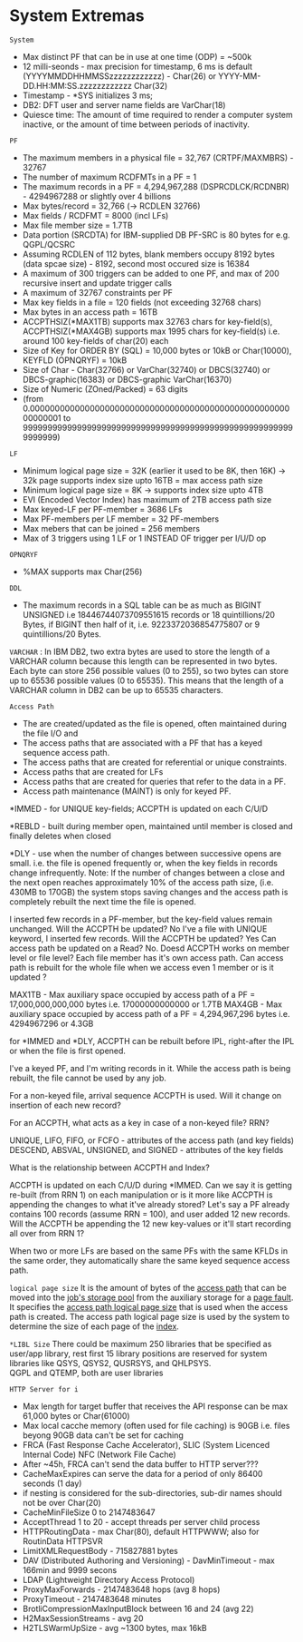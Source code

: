 # System Extremas
`System`
- Max distinct PF that can be in use at one time (ODP) = ~500k
- 12 milli-seonds - max precision for timestamp, 6 ms is default (YYYYMMDDHHMMSSzzzzzzzzzzzz) - Char(26) or YYYY-MM-DD.HH:MM:SS.zzzzzzzzzzzz Char(32)
- Timestamp - *SYS initializes 3 ms;
- DB2: DFT user and server name fields are VarChar(18)
- Quiesce time: The amount of time required to render a computer system inactive, or the amount of time between periods of inactivity.

`PF`
- The maximum members in a physical file = 32,767 (CRTPF/MAXMBRS) - 32767
- The number of maximum RCDFMTs in a PF = 1 
- The maximum records in a PF = 4,294,967,288 (DSPRCDLCK/RCDNBR) - 4294967288 or slightly over 4 billions
- Max bytes/record = 32,766 (-> RCDLEN 32766)
- Max fields / RCDFMT = 8000 (incl LFs)
- Max file member size = 1.7TB
- Data portion (SRCDTA) for IBM-supplied DB PF-SRC is 80 bytes for e.g. QGPL/QCSRC
- Assuming RCDLEN of 112 bytes, blank members occupy 8192 bytes (data spcae size) - 8192, second most occured size is 16384
- A maximum of 300 triggers can be added to one PF, and max of 200 recursive insert and update trigger calls
- A maximum of 32767 constraints per PF
- Max key fields in a file = 120 fields (not exceeding 32768 chars)
- Max bytes in an access path = 16TB
- ACCPTHSIZ(*MAX1TB) supports max 32763 chars for key-field(s), ACCPTHSIZ(*MAX4GB) supports max 1995 chars for key-field(s) i.e. around 100 key-fields of char(20) each
- Size of Key for ORDER BY (SQL) = 10,000 bytes or 10kB or Char(10000), KEYFLD (OPNQRYF) = 10kB
- Size of Char - Char(32766) or VarChar(32740) or DBCS(32740) or DBCS-graphic(16383) or DBCS-graphic VarChar(16370)
- Size of Numeric (ZOned/Packed) = 63 digits
- (from 0.000000000000000000000000000000000000000000000000000000000001 to 99999999999999999999999999999999999999999999999999999999999999)


`LF`
- Minimum logical page size = 32K (earlier it used to be 8K, then 16K) -> 32k page supports index size upto 16TB = max access path size
- Minimum logical page size = 8K -> supports index size upto 4TB
- EVI (Encoded Vector Index) has maximum of 2TB access path size
- Max keyed-LF per PF-member = 3686 LFs
- Max PF-members per LF member = 32 PF-members
- Max mebers that can be joined = 256 members
- Max of 3 triggers using 1 LF or 1 INSTEAD OF trigger per I/U/D op

`OPNQRYF`
- %MAX supports max Char(256)

`DDL`
- The maximum records in a SQL table can be as much as BIGINT UNSIGNED i.e 18446744073709551615 records or 18 quintillions/20 Bytes, if BIGINT then half of it, i.e. 9223372036854775807 or 9 quintillions/20 Bytes.

`VARCHAR` : In IBM DB2, two extra bytes are used to store the length of a VARCHAR column because this length can be represented in two bytes.
Each byte can store 256 possible values (0 to 255), so two bytes can store up to 65536 possible values (0 to 65535). This means that the length of a VARCHAR column in DB2 can be up to 65535 characters.

`Access Path`
- The are created/updated as the file is opened, often maintained during the file I/O and 
- The access paths that are associated with a PF that has a keyed sequence access path.
- The access paths that are created for referential or unique constraints.                                                  
- Access paths that are created for LFs
- Access paths that are created for queries that refer to the data in a PF.
- Access path maintenance (MAINT) is only for keyed PF.

\*IMMED - for UNIQUE key-fields; ACCPTH is updated on each C/U/D

\*REBLD - built during member open, maintained until member is closed and finally deletes when closed

\*DLY - use when the number of changes between successive opens are small.
i.e. the file is opened frequently
or, when the key fields in records change infrequently.
Note: If the number of changes between a close and the next open reaches 
approximately 10% of the access path size, (i.e. 430MB to 170GB)
the system stops saving changes and the access path is completely rebuilt the next time the file is opened.

I inserted few records in a PF-member, but the key-field values remain unchanged. Will the ACCPTH be updated? No
I've a file with UNIQUE keyword, I inserted few records. Will the ACCPTH be updated? Yes
Can access path be updated on a Read? No.
Doesd ACCPTH works on member level or file level? Each file member has it's own access path.
Can access path is rebuilt for the whole file when we access even 1 member or is it updated ?

MAX1TB - Max auxiliary space occupied by access path of a PF = 17,000,000,000,000 bytes i.e. 17000000000000 or 1.7TB
MAX4GB - Max auxiliary space occupied by access path of a PF = 4,294,967,296 bytes i.e. 4294967296 or 4.3GB

for \*IMMED and \*DLY, ACCPTH can be rebuilt before IPL, right-after the IPL or when the file is first opened.

I've a keyed PF, and I'm writing records in it.
While the access path is being rebuilt, the file cannot be used by any job.

For a non-keyed file, arrival sequence ACCPTH is used. Will it change on insertion of each new record?

For an ACCPTH, what acts as a key in case of a non-keyed file? RRN?

UNIQUE, LIFO, FIFO, or FCFO - attributes of the access path (and key fields)
DESCEND, ABSVAL, UNSIGNED, and SIGNED - attributes of the key fields

What is the relationship between ACCPTH and Index?

ACCPTH is updated on each C/U/D during \*IMMED.
Can we say it is getting re-built (from RRN 1) on each manipulation or is it more like ACCPTH is appending the changes to what it've already stored?
Let's say a PF already contains 100 records (assume RRN = 100), and user added 12 new records. 
Will the ACCPTH be appending the 12 new key-values or it'll start recording all over from RRN 1? 

When two or more LFs are based on the same PFs with the same KFLDs in the same order, 
they automatically share the same keyed sequence access path.

`logical page size`
It is the amount of bytes of the [access path]() that can be moved into the [job's storage pool]() from the auxiliary storage for a [page fault]().
It specifies the [access path logical page size]() that is used when the access path is created.
The access path logical page size is used by the system to determine the size of each page of the [index]().

`*LIBL Size` 
There could be maximum 250 libraries that be specified as user/app library, rest first 15 library positions are reserved for system libraries like QSYS, QSYS2, QUSRSYS, and QHLPSYS.  
QGPL and QTEMP, both are user libraries

`HTTP Server for i`
- Max length for target buffer that receives the API response can be max 61,000 bytes or Char(61000)
- Max local cacche memory (often used for file caching) is 90GB i.e. files beyong 90GB data can't be set for caching
- FRCA (Fast Response Cache Accelerator), SLIC (System Licenced Internal Code) NFC (Network File Cache)
- After ~45h, FRCA can't send the data buffer to HTTP server???
- CacheMaxExpires can serve the data for a period of only 86400 seconds (1 day)
- if nesting is considered for the sub-directories, sub-dir names should not be over Char(20)
- CacheMinFileSize 0 to 2147483647
- AcceptThread 1 to 20 - accept threads per server child process
- HTTPRoutingData - max Char(80), default HTTPWWW; also for RoutinData HTTPSVR
- LimitXMLRequestBody - 715827881 bytes
- DAV (Distributed Authoring and Versioning) - DavMinTimeout - max 166min and 9999 secons
- LDAP (Lightweight Directory Access Protocol)
- ProxyMaxForwards - 2147483648 hops (avg 8 hops)
- ProxyTimeout - 2147483648 minutes
- BrotliCompressionMaxInputBlock between 16 and 24 (avg 22)
- H2MaxSessionStreams - avg 20
- H2TLSWarmUpSize - avg ~1300 bytes, max 16kB 
